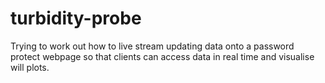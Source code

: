 # turbidity-probe

Trying to work out how to live stream updating data onto a password protect webpage so that clients can access data in real time and visualise will plots. 
